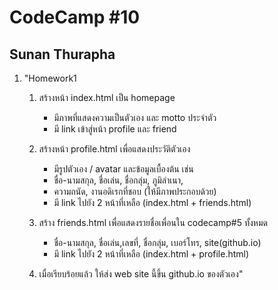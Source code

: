 # CodeCamp #10
## Sunan Thurapha

1. "Homework1

   1. สร้างหน้า index.html เป็น homepage 
      - มีภาพที่แสดงความเป็นตัวเอง และ motto ประจำตัว
      - มี link เข้าสู่หน้า profile และ friend 

   2. สร้างหน้า profile.html เพื่อแสดงประวัติตัวเอง 
      - มีรูปตัวเอง / avatar และข้อมูลเบื้องต้น เช่น
      - ชื่อ-นามสกุล,​ ชื่อเล่น, ชื่อกลุ่ม,​ ภูมิลำเนา, 
      - ความถนัด, งานอดิเรกที่ชอบ (ให้มีภาพประกอบด้วย)
      - มี link ไปยัง 2 หน้าที่เหลือ (index.html + friends.html)

   3. สร้าง friends.html เพื่อแสดงรายชื่อเพื่อนใน codecamp#5 ทั้งหมด
      - ชื่อ-นามสกุล,​ ชื่อเล่น,เลขที่, ชื่อกลุ่ม,​ เบอร์โทร, site(github.io) 
      - มี link ไปยัง 2 หน้าที่เหลือ (index.html + profile.html)

   4. เมื่อเรียบร้อยแล้ว ให้ส่ง web site นี้ขึ้น github.io ของตัวเอง"
